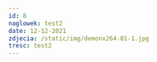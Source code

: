 ```yaml
---
id: 8
naglowek: test2
date: 12-12-2021
zdjecia: /static/img/demonx264-01-1.jpg
tresc: test2
---
```

